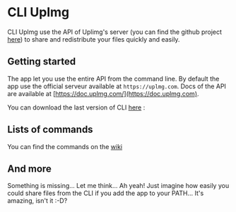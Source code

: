# CLI Uplmg

CLI Uplmg use the API of Uplimg's server (you can find the github project [here](https://github.com/Uplimg/server)) to share and redistribute your files quickly and easily.

## Getting started

The app let you use the entire API from the command line. By default the app use the official serveur available at `https://uplmg.com`. Docs of the API are available at [https://doc.uplmg.com/](https://doc.uplmg.com).

You can download the last version of CLI [here](https://uplmg.com/cuw) :

## Lists of commands

You can find the commands on the [wiki](https://github.com/uShare-app/CLI-Uplmg/wiki)

## And more

Something is missing... Let me think... Ah yeah! Just imagine how easily you could share files from the CLI if you add the app to your PATH... It's amazing, isn't it :-D?
